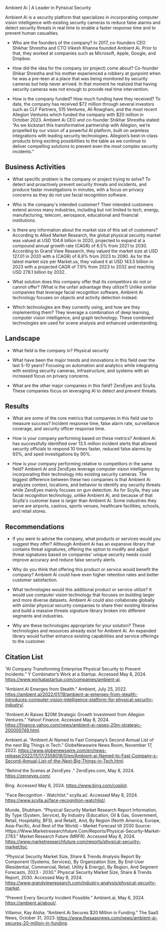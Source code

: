 Ambient Ai | A Leader in Pyhsical Security

Ambient Ai is a security platform that specializes in incorporating computer vision intelligence with existing security cameras to reduce false alarms and detect security threats in real time to enable a faster response time and to prevent human casualties.

* Who are the founders of the company? In 2017, co-founders CEO Shikhar Shrestha and CTO Vikesh Khanna founded Ambient Ai. Prior to that, they worked at companies such as Microsoft, Apple, Google, and Dropbox.

* How did the idea for the company (or project) come about? Co-founder Shikar Shrestha and his mother experienced a robbery at gunpoint when he was a pre-teen at a place that was being monitored by security cameras but help never arrived. In that moment he realized that having security cameras was not enough to provide real time intervention.  

* How is the company funded? How much funding have they received? To date, the company has received $72 million through several investors such as CLF Partners, 515 Ventures, Ali Rowghani, and the most recent Allegion Ventures which funded the company with $20 million in October 2023. Ambient Ai CEO and co-founder Shikhar Shrestha stated: “As we kickstart this transformative partnership with Allegion, we’re propelled by our vision of a powerful AI platform, built on seamless integrations with leading security technologies. Allegion’s best-in-class products bring exciting possibilities to the table as we continue to deliver compelling solutions to prevent even the most complex security incidents.”

## Business Activities

* What specific problem is the company or project trying to solve? To detect and proactively prevent security threats and incidents, and produce faster investigations in minutes, with a focus on privacy concerns as they do not use facial recognition software.

* Who is the company's intended customer? Their intended customers extend across many industries, including but not limited to tech, energy, manufacturing, telecom, aerospace, educational and financial institutions.

* Is there any information about the market size of this set of customers? According to Allied Market Research, the global physical security market was valued at USD 104.6 billion in 2020, projected to expand at a compound annual growth rate (CAGR) of 6.5% from 2021 to 2030. According to Grand View Research, they valued the market size at USD 127.01 in 2020 with a (CAGR) of 6.8% from 2023 to 2090. As for the latest market size per Market.us, they valued it at USD 143.5 billion in 2023 with a projected CAGR of 7.9% from 2023 to 2032 and reaching USD 278.1 billion by 2032.

* What solution does this company offer that its competitors do not or cannot offer? (What is the unfair advantage they utilize?) Unlike similar companies that leverage facial recognition software, Ambient Ai technology focuses on objects and activity detection instead.

* Which technologies are they currently using, and how are they implementing them? They leverage a combination of deep learning, computer vision intelligence, and graph technology. These combined technologies are used for scene analysis and enhanced understanding.

## Landscape

* What field is the company in? Physical security

* What have been the major trends and innovations in this field over the last 5-10 years? Focusing on automation and analytics while integrating with existing security cameras, infrastructure, and systems with an increased focus on privacy concerns.

* What are the other major companies in this field? ZeroEyes and Scylla. These companies focus on leveraging AI to detect and prevent threats. 

## Results

* What are some of the core metrics that companies in this field use to measure success? Incident response time, false alarm rate, surveillance coverage, and security officer response time. 
  
* How is your company performing based on these metrics? Ambient Ai has successfully identified over 13.5 million incident alerts that allowed security officials to respond 10 times faster, reduced false alarms by 93%, and sped investigations by 90%.
  
* How is your company performing relative to competitors in the same field? Ambient.Ai and ZeroEyes leverage computer vision intelligence by incorporating their technology into existing security cameras. The biggest difference between these two companies is that Ambient Ai analyzes context, locations, and behavior to identify any security threats while ZeroEyes mainly focuses on gun detection. As for Scylla, they use facial recognition technology, unlike Ambient Ai, and because of that Scylla's customer base is larger than Ambient Ai. Some industries they serve are airports, casinos, sports venues, healthcare facilities, schools, and retail stores.

## Recommendations

* If you were to advise the company, what products or services would you suggest they offer? Although Ambient Ai has an expansive library that contains threat signatures, offering the option to modify and adjust threat signatures based on companies' unique security needs could improve accuracy and reduce false security alerts.

* Why do you think that offering this product or service would benefit the company? Ambient Ai could have even higher retention rates and better customer satisfaction.

* What technologies would this additional product or service utilize? It would use computer vision technology that focuses on building larger and more diverse datasets. Ambient Ai could also collaborate globally with similar physical security companies to share their existing libraries and build a massive threats signature library broken into different segments and industries. 

* Why are these technologies appropriate for your solution? These technologies and resources already exist for Ambient Ai. An expanded library would further enhance existing capabilities and service offerings to the customer.

## Citation List

“AI Company Transforming Enterprise Physical Security to Prevent Incidents.” Y Combinator’s Work at a Startup. Accessed May 8, 2024. https://www.workatastartup.com/companies/ambient-ai. 

“Ambient.Ai Emerges from Stealth.” Ambient, July 25, 2022. https://ambient.ai/2022/01/19/ambient-ai-emerges-from-stealth-introduces-computer-vision-intelligence-platform-for-physical-security-industry/.

“Ambient.Ai Raises $20M Strategic Growth Investment from Allegion Ventures.” Yahoo! Finance. Accessed May 8, 2024. https://finance.yahoo.com/news/ambient-ai-raises-20m-strategic-200000749.html. 

Ambient.ai. “Ambient.Ai Named to Fast Company’s Second Annual List of the next Big Things in Tech.” GlobeNewswire News Room, November 17, 2022. https://www.globenewswire.com/en/news-release/2022/11/17/2558018/0/en/Ambient-ai-Named-to-Fast-Company-s-Second-Annual-List-of-the-Next-Big-Things-in-Tech.html. 

“Behind the Scenes at ZeroEyes .” ZeroEyes.com, May 8, 2024. https://zeroeyes.com/. 

Bing. Accessed May 8, 2024. https://www.bing.com/copilot. 

“Face Recognition - Watchlist.” scylla.ai/. Accessed May 8, 2024. https://www.scylla.ai/face-recognition-watchlist/. 

Munde, Shubham. “Physical Security Market Research Report Information, By Type (System, Service), By Industry (Education, Oil & Gas, Government, Retail, Hospitality, BFSI, and Retail), And, By Region (North America, Europe, Asia-Pacific, And Rest of the World) – Market Forecast till 2030 Source: Https://Www.Marketresearchfuture.Com/Reports/Physical-Security-Market-2783.” Market Research Future (MRFR). Accessed May 8, 2024. https://www.marketresearchfuture.com/reports/physical-security-market/toc. 

“Physical Security Market Size, Share & Trends Analysis Report By Component (Systems, Services), By Organization Size, By End-User (Residential, Commercial, Retail, Utility & Energy), By Region, And Segment Forecasts, 2023 - 2030.” Physical Security Market Size, Share & Trends Report, 2030. Accessed May 8, 2024. https://www.grandviewresearch.com/industry-analysis/physical-security-market. 

“Prevent Every Security Incident Possible.” Ambient.ai, May 6, 2024. https://ambient.ai/about/. 

Villamor, Kay Aloha. “Ambient.Ai Secures $20 Million in Funding.” The SaaS News, October 31, 2023. https://www.thesaasnews.com/news/ambient-ai-secures-20-million-in-funding. 
